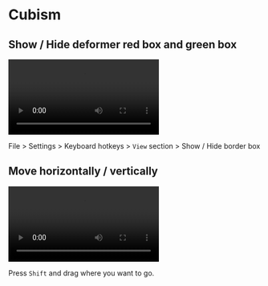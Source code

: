 # Cubism

## Show / Hide deformer red box and green box

<video src="https://user-images.githubusercontent.com/16532326/125170991-bdeeb000-e1ec-11eb-9aae-52a3deb0f1ae.mov" ></video>


File > Settings > Keyboard hotkeys > `View` section > Show / Hide border box


## Move horizontally / vertically

<video src="https://user-images.githubusercontent.com/16532326/125171203-d7dcc280-e1ed-11eb-9531-2290445b6ce2.mov"></video>

Press `Shift` and drag where you want to go.
